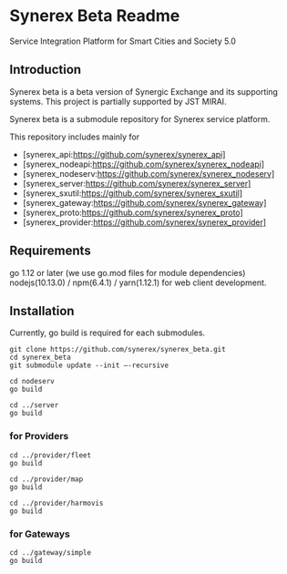 # Synerex Beta Readme
Service Integration Platform for Smart Cities and Society 5.0

## Introduction
Synerex beta is a beta version of Synergic Exchange and its supporting systems.
This project is partially supported by JST MIRAI.

Synerex beta is a submodule repository for Synerex service platform.

This repository includes mainly for
- [synerex_api:https://github.com/synerex/synerex_api]
- [synerex_nodeapi:https://github.com/synerex/synerex_nodeapi]
- [synerex_nodeserv:https://github.com/synerex/synerex_nodeserv]
- [synerex_server:https://github.com/synerex/synerex_server]
- [synerex_sxutil:https://github.com/synerex/synerex_sxutil]
- [synerex_gateway:https://github.com/synerex/synerex_gateway]
- [synerex_proto:https://github.com/synerex/synerex_proto]
- [synerex_provider:https://github.com/synerex/synerex_provider]

## Requirements
go 1.12 or later (we use go.mod files for module dependencies)
nodejs(10.13.0) / npm(6.4.1) / yarn(1.12.1) for web client development.

## Installation
Currently, go build is required for each submodules.

    git clone https://github.com/synerex/synerex_beta.git
    cd synerex_beta
    git submodule update --init –-recursive

    cd nodeserv
    go build

    cd ../server
    go build

### for Providers

    cd ../provider/fleet
    go build

    cd ../provider/map
    go build

    cd ../provider/harmovis
    go build

### for Gateways

    cd ../gateway/simple
    go build
